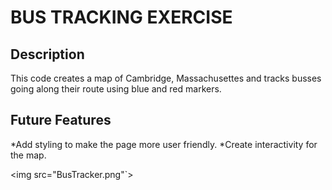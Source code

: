 # BUS TRACKING EXERCISE
## Description
This code creates a map of Cambridge, Massachusettes and tracks busses going along their route using blue and red markers.
## Future Features
*Add styling to make the page more user friendly.
*Create interactivity for the map.

<img src="BusTracker.png"`>